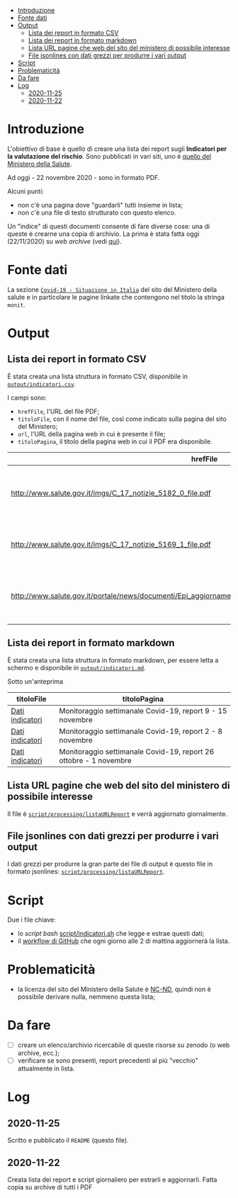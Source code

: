- [Introduzione](#introduzione)
- [Fonte dati](#fonte-dati)
- [Output](#output)
  - [Lista dei report in formato CSV](#lista-dei-report-in-formato-csv)
  - [Lista dei report in formato markdown](#lista-dei-report-in-formato-markdown)
  - [Lista URL pagine che web del sito del ministero di possibile interesse](#lista-url-pagine-che-web-del-sito-del-ministero-di-possibile-interesse)
  - [File jsonlines con dati grezzi per produrre i vari output](#file-jsonlines-con-dati-grezzi-per-produrre-i-vari-output)
- [Script](#script)
- [Problematicità](#problematicità)
- [Da fare](#da-fare)
- [Log](#log)
  - [2020-11-25](#2020-11-25)
  - [2020-11-22](#2020-11-22)

# Introduzione

L'obiettivo di base è quello di creare una lista dei report sugli **Indicatori per la valutazione del rischio**. Sono pubblicati in vari siti, uno è [quello del Ministero della Salute](http://www.salute.gov.it/portale/nuovocoronavirus/dettaglioContenutiNuovoCoronavirus.jsp?lingua=italiano&id=5351&area=nuovoCoronavirus&menu=vuoto).

Ad oggi - 22 novembre 2020 - sono in formato PDF.

Alcuni punti:

- non c'è una pagina dove "guardarli" tutti insieme in lista;
- non c'è una file di testo strutturato con questo elenco.

Un "indice" di questi documenti consente di fare diverse cose: una di queste è crearne una copia di archivio. La prima è stata fatta oggi (22/11/2020) su *web archive* (vedi [qui](https://i.imgur.com/K9Mkroe.png)).

# Fonte dati

La sezione [`Covid-19 - Situazione in Italia`](http://www.salute.gov.it/portale/nuovocoronavirus/dettaglioContenutiNuovoCoronavirus.jsp?lingua=italiano&id=5351&area=nuovoCoronavirus&menu=vuoto) del sito del Ministero della salute e in particolare le pagine linkate che contengono nel titolo la stringa `monit`.

# Output

## Lista dei report in formato CSV

È stata creata una lista struttura in formato CSV, disponibile in [`output/indicatori.csv`](output/indicatori.csv).

I campi sono:

- `hrefFile`, l'URL del file PDF;
- `titoloFile`, con il nome del file, così come indicato sulla pagina del sito del Ministero;
- `url`, l'URL della pagina web in cui è presente il file;
- `titoloPagina`, il titolo della pagina web in cui il PDF era disponibile.

| hrefFile | titoloFile | url | titoloPagina |
| --- | --- | --- | --- |
| http://www.salute.gov.it/imgs/C_17_notizie_5182_0_file.pdf | Dati indicatori | http://www.salute.gov.it/portale/nuovocoronavirus/dettaglioNotizieNuovoCoronavirus.jsp?lingua=italiano&menu=notizie&p=dalministero&id=5182 | Monitoraggio settimanale Covid-19, report 9 - 15 novembre  |
| http://www.salute.gov.it/imgs/C_17_notizie_5169_1_file.pdf | Dati indicatori | http://www.salute.gov.it/portale/nuovocoronavirus/dettaglioNotizieNuovoCoronavirus.jsp?lingua=italiano&menu=notizie&p=dalministero&id=5169 | Monitoraggio settimanale Covid-19, report 2 - 8 novembre  |
| http://www.salute.gov.it/portale/news/documenti/Epi_aggiornamenti/allegati/DATI_MONITORAGGIO_9_11_2020.pdf | Dati indicatori | http://www.salute.gov.it/portale/nuovocoronavirus/dettaglioNotizieNuovoCoronavirus.jsp?lingua=italiano&menu=notizie&p=dalministero&id=5157 | Monitoraggio settimanale Covid-19, report 26 ottobre - 1 novembre  |

## Lista dei report in formato markdown

È stata creata una lista struttura in formato markdown, per essere letta a schermo e disponibile in [`output/indicatori.md`](output/indicatori.md).

Sotto un'anteprima

| titoloFile | titoloPagina |
| --- | --- |
| [Dati indicatori](http://www.salute.gov.it/imgs/C_17_notizie_5182_0_file.pdf) | Monitoraggio settimanale Covid-19, report 9 - 15 novembre  |
| [Dati indicatori](http://www.salute.gov.it/imgs/C_17_notizie_5169_1_file.pdf) | Monitoraggio settimanale Covid-19, report 2 - 8 novembre  |
| [Dati indicatori](http://www.salute.gov.it/portale/news/documenti/Epi_aggiornamenti/allegati/DATI_MONITORAGGIO_9_11_2020.pdf) | Monitoraggio settimanale Covid-19, report 26 ottobre - 1 novembre  |


## Lista URL pagine che web del sito del ministero di possibile interesse

Il file è [`script/processing/listaURLReport`](script/processing/listaURLReport) e verrà aggiornato giornalmente.

## File jsonlines con dati grezzi per produrre i vari output

I dati grezzi per produrre la gran parte dei file di output è questo file in formato jsonlines: [`script/processing/listaURLReport`](script/processing/listaFileReport.jsonl).

# Script

Due i file chiave:

- lo *script bash* [script/indicatori.sh](script/indicatori.sh) che legge e estrae questi dati;
- il [*workflow* di GitHub](../../.github/workflows/indicatori.yml) che ogni giorno alle 2 di mattina aggiornerà la lista.

# Problematicità

- la licenza del sito del Ministero della Salute è [NC-ND](http://www.salute.gov.it/portale/p5_0.jsp?lingua=italiano&id=50), quindi non è possibile derivare nulla, nemmeno questa lista;

# Da fare

- [ ] creare un elenco/archivio ricercabile di queste risorse su zenodo (o web archive, ecc.);
- [ ] verificare se sono presenti, report precedenti al più "vecchio" attualmente in lista.

# Log

## 2020-11-25

Scritto e pubblicato il `README` (questo file).

## 2020-11-22

Creata lista dei report e script giornaliero per estrarli e aggiornarli. Fatta copia su archive di tutti i PDF
